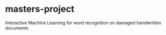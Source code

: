 # masters-project
Interactive Machine Learning for word recognition on damaged handwritten documents
